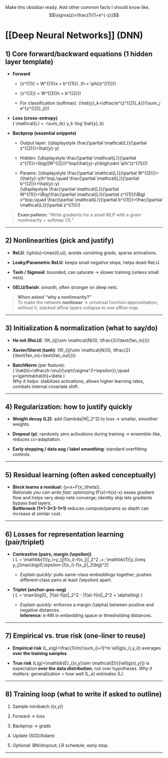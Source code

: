 
Make this obsidian ready. Add other common facts I should know like,
$$\sigma(z)=\frac{1}{1+e^{-z}}$$

# [[Deep Neural Networks]] (DNN)

## 1) Core forward/backward equations (1 hidden layer template)

- **Forward**
    
    - (z^{(1)} = W^{(1)}x + b^{(1)}), (h = \phi(z^{(1)}))
        
    - (z^{(2)} = W^{(2)}h + b^{(2)})
        
    - For classification (softmax): (\hat{y}_k=\dfrac{e^{z^{(2)}_k}}{\sum_j e^{z^{(2)}_j}})
        
- **Loss (cross-entropy)**  
    ( \mathcal{L} = -\sum_{k} y_k \log \hat{y}_k)
    
- **Backprop (essential snippets)**
    
    - Output layer: (\displaystyle \frac{\partial \mathcal{L}}{\partial z^{(2)}}=\hat{y}-y)
        
    - Hidden: (\displaystyle \frac{\partial \mathcal{L}}{\partial z^{(1)}}=\big((W^{(2)})^\top(\hat{y}-y)\big)\odot \phi'(z^{(1)}))
        
    - Params: (\displaystyle \frac{\partial \mathcal{L}}{\partial W^{(2)}}=(\hat{y}-y)h^\top,\quad \frac{\partial \mathcal{L}}{\partial b^{(2)}}=\hat{y}-y)  
        (\displaystyle \frac{\partial \mathcal{L}}{\partial W^{(1)}}=\Big(\frac{\partial \mathcal{L}}{\partial z^{(1)}}\Big) x^\top,\quad \frac{\partial \mathcal{L}}{\partial b^{(1)}}=\frac{\partial \mathcal{L}}{\partial z^{(1)}})
        

> **Exam pattern:** “Write gradients for a small MLP with a given nonlinearity + softmax CE.”

---

## 2) Nonlinearities (pick and justify)

- **ReLU**: (\phi(u)=\max(0,u)), avoids vanishing grads, sparse activations.
    
- **Leaky/Parametric ReLU**: keeps small negative slope, helps dead-ReLU.
    
- **Tanh / Sigmoid**: bounded; can saturate → slower training (unless small nets).
    
- **GELU/Swish**: smooth, often stronger on deep nets.
    

> **When asked “why a nonlinearity?”**  
> To make the network **nonlinear** → universal function approximation; without it, stacked affine layers collapse to one affine map.

---

## 3) Initialization & normalization (what to say/do)

- **He init (ReLU)**: (W_{ij}\sim \mathcal{N}(0, \tfrac{2}{\text{fan_in}}))
    
- **Xavier/Glorot (tanh)**: (W_{ij}\sim \mathcal{N}(0, \tfrac{2}{\text{fan_in}+\text{fan_out}}))
    
- **BatchNorm** (per feature):  
    ( \hat{h}=\dfrac{h-\mu}{\sqrt{\sigma^2+\epsilon}},\quad y=\gamma\hat{h}+\beta )  
    _Why it helps:_ stabilizes activations, allows higher learning rates, combats internal covariate shift.
    

---

## 4) Regularization: how to justify quickly

- **Weight decay (L2)**: add (\lambda|W|_2^2) to loss → smaller, smoother weights.
    
- **Dropout (p)**: randomly zero activations during training → ensemble-like, reduces co-adaptation.
    
- **Early stopping / data aug / label smoothing**: standard overfitting controls.
    

---

## 5) Residual learning (often asked conceptually)

- **Block learns a residual:** (y=x+F(x;,\theta)).  
    _Rationale you can write fast:_ optimizing (F(x)=h(x)-x) eases gradient flow and helps very deep nets converge; identity skip lets gradients bypass bad layers.  
    **Bottleneck (1×1-3×3-1×1)** reduces compute/params so depth can increase at similar cost.
    

---

## 6) Losses for representation learning (pair/triplet)

- **Contrastive (pairs, margin (\epsilon))**  
    ( L = \mathbb{1}[y_i=y_j]|f(x_i)-f(x_j)|_2^2 ;+; \mathbb{1}[y_i\neq y_j]\max\big(0,\epsilon-|f(x_i)-f(x_j)|_2\big)^2)
    
    - _Explain quickly:_ pulls same-class embeddings together; pushes different-class pairs at least (\epsilon) apart.
        
- **Triplet (anchor–pos–neg)**  
    ( L = \max\big(0,, |f(a)-f(p)|_2^2 - |f(a)-f(n)|_2^2 + \alpha\big) )
    
    - _Explain quickly:_ enforces a margin (\alpha) between positive and negative distances.  
        **Inference:** k-NN in embedding space or thresholding distances.
        

---

## 7) Empirical vs. true risk (one-liner to reuse)

- **Empirical risk** (L_e(g)=\frac{1}{m}\sum_{i=1}^m \ell(g(x_i),y_i)) averages **over the training samples**.
    
- **True risk** (L(g)=\mathbb{E}_{(x,y)\sim \mathcal{D}}[\ell(g(x),y)]) is expectation **over the data distribution**, not over hypotheses. _Why it matters:_ generalization = how well (L_e) estimates (L).
    

---

## 8) Training loop (what to write if asked to outline)

1. Sample minibatch ((x,y))
    
2. Forward → loss
    
3. Backprop → grads
    
4. Update (SGD/Adam)
    
5. Optional: BN/dropout; LR schedule; early stop.
    

---
